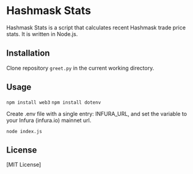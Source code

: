 # Hashmask Stats

Hashmask Stats is a script that calculates recent Hashmask trade price stats. It is written in Node.js.

## Installation

Clone repository `greet.py` in the current working directory.

## Usage

`npm install web3`
`npm install dotenv`

Create .env file with a single entry: INFURA_URL, and set the variable to your Infura (infura.io) mainnet url.

`node index.js`


## License

[MIT License]